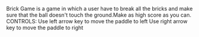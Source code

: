 Brick Game is a game in which a user have to break all the bricks and make sure that the ball doesn't touch the ground.Make as high score as you can.
CONTROLS:
  Use left arrow key to move the paddle to left
  Use right arrow key to move the paddle to right
